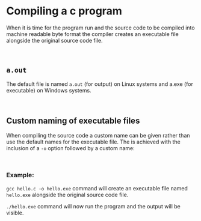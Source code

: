 # Compiling a c program

When it is time for the program run and the source code to be compiled into machine readable byte format the compiler creates an executable file alongside the original source code file.

<br>

## `a.out`

The default file is named `a.out` (for output) on Linux systems and a.exe (for executable) on Windows systems.

<br>

## Custom naming of executable files

When compiling the source code a custom name can be given rather than use the default names for the executable file. The is achieved with the inclusion of a `-o` option followed by a custom name:

<br>

### Example:

`gcc hello.c -o hello.exe` command will create  an executable file named `hello.exe` alongside the original source code file.

`./hello.exe` command will now run the program and the output will be visible. 



